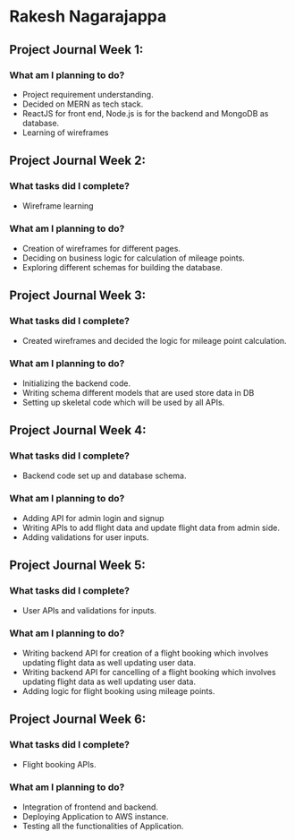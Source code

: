 # Rakesh Nagarajappa

## Project Journal Week 1:
### What am I planning to do?
- Project requirement understanding.
- Decided on MERN as tech stack. 
- ReactJS for front end, Node.js is for the backend and MongoDB as database.
- Learning of wireframes

## Project Journal Week 2:
### What tasks did I complete?
- Wireframe learning

### What am I planning to do?
- Creation of wireframes for different pages.
- Deciding on business logic for calculation of mileage points.
- Exploring different schemas for building the database.

## Project Journal Week 3:
### What tasks did I complete?
- Created wireframes and decided the logic for mileage point calculation.

### What am I planning to do?
- Initializing the backend code.
- Writing schema different models that are used store data in DB
- Setting up skeletal code which will be used by all APIs.

## Project Journal Week 4:
### What tasks did I complete?
- Backend code set up and database schema.

### What am I planning to do?
- Adding API for admin login and signup
- Writing APIs to add flight data and update flight data from admin side.
- Adding validations for user inputs.

## Project Journal Week 5:
### What tasks did I complete?
- User APIs and validations for inputs.

### What am I planning to do?
- Writing backend API for creation of a flight booking which involves updating flight data as well updating user data.
- Writing backend API for cancelling of a flight booking which involves updating flight data as well updating user data.
- Adding logic for flight booking using mileage points.

## Project Journal Week 6:
### What tasks did I complete?
- Flight booking APIs.

### What am I planning to do?
- Integration of frontend and backend.
- Deploying Application to AWS instance.
- Testing all the functionalities of Application.

